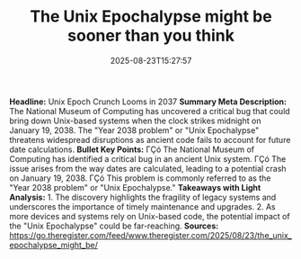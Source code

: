 ﻿---
title: "The Unix Epochalypse might be sooner than you think"
date: "2025-08-23T15:27:57"
category: "Markets"
summary: ""
slug: "the unix epochalypse might be sooner than you think"
source_urls:
  - "https://go.theregister.com/feed/www.theregister.com/2025/08/23/the_unix_epochalypse_might_be/"
seo:
  title: "The Unix Epochalypse might be sooner than you think | Hash n Hedge"
  description: ""
  keywords: ["news", "markets", "brief"]
---
**Headline:** Unix Epoch Crunch Looms in 2037  **Summary Meta Description:** The National Museum of Computing has uncovered a critical bug that could bring down Unix-based systems when the clock strikes midnight on January 19, 2038. The "Year 2038 problem" or "Unix Epochalypse" threatens widespread disruptions as ancient code fails to account for future date calculations.  **Bullet Key Points:**  ΓÇó The National Museum of Computing has identified a critical bug in an ancient Unix system. ΓÇó The issue arises from the way dates are calculated, leading to a potential crash on January 19, 2038. ΓÇó This problem is commonly referred to as the "Year 2038 problem" or "Unix Epochalypse."  **Takeaways with Light Analysis:**  1. The discovery highlights the fragility of legacy systems and underscores the importance of timely maintenance and upgrades. 2. As more devices and systems rely on Unix-based code, the potential impact of the "Unix Epochalypse" could be far-reaching.  **Sources:**  https://go.theregister.com/feed/www.theregister.com/2025/08/23/the_unix_epochalypse_might_be/ 
